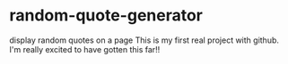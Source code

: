 # random-quote-generator
display random quotes on a page
This is my first real project with github.
I'm really excited to have gotten this far!!
